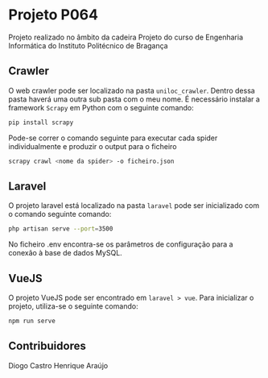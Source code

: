 # Projeto P064

Projeto realizado no âmbito da cadeira Projeto do curso de Engenharia Informática do Instituto Politécnico de Bragança

## Crawler

O web crawler pode ser localizado na pasta ```uniloc_crawler```. Dentro dessa pasta haverá uma outra sub pasta com o meu nome. É necessário instalar a framework ```Scrapy``` em Python com o seguinte comando:

```bash
pip install scrapy
```

Pode-se correr o comando seguinte para executar cada spider individualmente e produzir o output para o ficheiro

```bash
scrapy crawl <nome da spider> -o ficheiro.json
```

## Laravel

O projeto laravel está localizado na pasta ```laravel``` pode ser inicializado com o comando seguinte comando:

```bash
php artisan serve --port=3500
```

No ficheiro .env encontra-se os parâmetros de configuração para a conexão à base de dados MySQL.

## VueJS

O projeto VueJS pode ser encontrado em ```laravel > vue```. Para inicializar o projeto, utiliza-se o seguinte comando:

```bash
npm run serve
```


## Contribuidores

Diogo Castro
Henrique Araújo